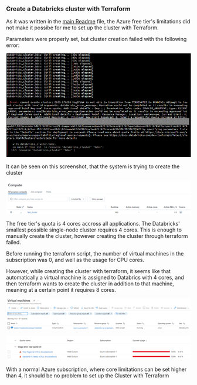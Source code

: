 ### Create a Databricks cluster with Terraform

As it was written in the [main Readme](../../README.md) file, the Azure free tier's limitations did not make it possibe for me to set up the cluster with Terraform.

Parameters were properly set, but cluster creation failed with the following error:

![Cluster creation error](../../screenshots/img_terraform_cluster_fail.png)

It can be seen on this screenshot, that the system is trying to create the cluster

![Cluster creation error 2](../../screenshots/img_terraform_cluster_fail_2.png)

The free tier's quota is 4 cores accross all applications. The Databricks' smallest possible single-node cluster requires 4 cores. This is enough to manually create the cluster, however creating the cluster through terraform failed.

Before running the terraform script, the number of virtual machines in the subscription was 0, and well as the usage for CPU cores. 

However, while creating the cluster with terraform, it seems like that automatically a virtual machine is assigned to Databrics with 4 cores, and then terraform wants to create the cluster in addition to that machine, meaning at a certain point it requires 8 cores.

![Cluster creation error 3](../../screenshots/img_terraform_cluster_fail_3.png)

![Cluster creation error 4](../../screenshots/img_terraform_cluster_fail_4.png)

With a normal Azure subscription, where core limitations can be set higher than 4, it should be no problem to set up the Cluster with Terraform